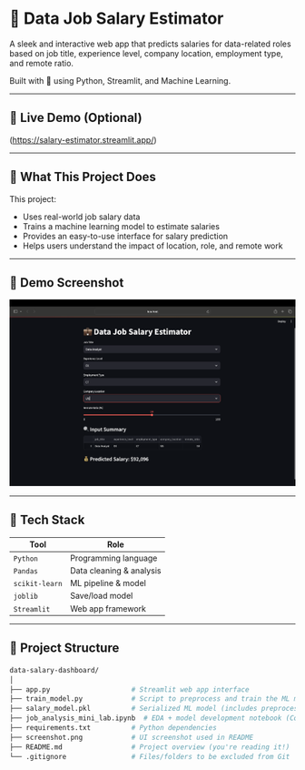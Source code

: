 # 💼 Data Job Salary Estimator

A sleek and interactive web app that predicts salaries for data-related roles based on job title, experience level, company location, employment type, and remote ratio.

Built with 💖 using Python, Streamlit, and Machine Learning.

---

## 🚀 Live Demo (Optional)
(https://salary-estimator.streamlit.app/)

---

## 🧠 What This Project Does

This project:
- Uses real-world job salary data
- Trains a machine learning model to estimate salaries
- Provides an easy-to-use interface for salary prediction
- Helps users understand the impact of location, role, and remote work

---

## 📸 Demo Screenshot

![App Screenshot](./screenshot.png) 

---

## 🧰 Tech Stack

| Tool        | Role                          |
|-------------|-------------------------------|
| `Python`    | Programming language          |
| `Pandas`    | Data cleaning & analysis      |
| `scikit-learn` | ML pipeline & model        |
| `joblib`    | Save/load model               |
| `Streamlit` | Web app framework             |

---

## 📁 Project Structure

```bash
data-salary-dashboard/
│
├── app.py                    # Streamlit web app interface
├── train_model.py            # Script to preprocess and train the ML model
├── salary_model.pkl          # Serialized ML model (includes preprocessing pipeline)
├── job_analysis_mini_lab.ipynb  # EDA + model development notebook (Colab)
├── requirements.txt          # Python dependencies
├── screenshot.png            # UI screenshot used in README
├── README.md                 # Project overview (you're reading it!)
└── .gitignore                # Files/folders to be excluded from Git
